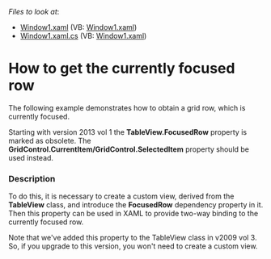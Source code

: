 <!-- default file list -->
*Files to look at*:

* [Window1.xaml](./CS/Window1.xaml) (VB: [Window1.xaml](./VB/Window1.xaml))
* [Window1.xaml.cs](./CS/Window1.xaml.cs) (VB: [Window1.xaml](./VB/Window1.xaml))
<!-- default file list end -->
# How to get the currently focused row


<p>The following example demonstrates how to obtain a grid row, which is currently focused.</p><p>Starting with version 2013 vol 1 the <strong>TableView</strong><strong>.</strong><strong>FocusedRow</strong> property is marked as obsolete. The <strong>GridControl.</strong><strong>CurrentItem/GridControl.SelectedItem</strong> property should be used instead.</p><p></p>


<h3>Description</h3>

<p>To do this, it is necessary to create a custom view, derived from the <strong>TableView</strong> class, and introduce the <strong>FocusedRow</strong> dependency property in it. Then this property can be used in XAML to provide two-way binding to the currently focused row.</p><p>Note that we&#39;ve added this property to the TableView class in v2009 vol 3. So, if you upgrade to this version, you won&#39;t need to create a custom view.</p>

<br/>


